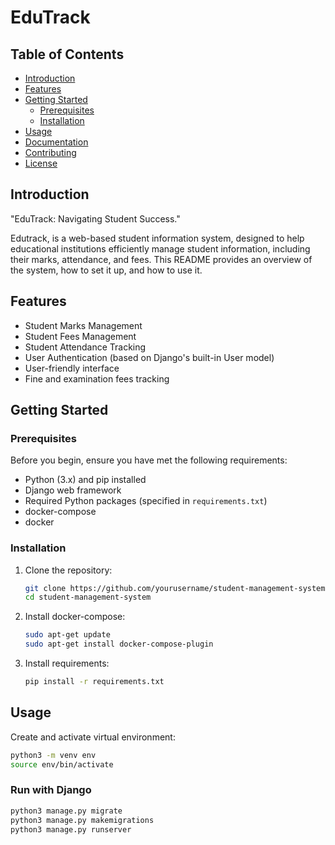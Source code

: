# EduTrack

## Table of Contents
- [Introduction](#introduction)
- [Features](#features)
- [Getting Started](#getting-started)
  - [Prerequisites](#prerequisites)
  - [Installation](#installation)
- [Usage](#usage)
- [Documentation](#documentation)
- [Contributing](#contributing)
- [License](#license)

## Introduction


"EduTrack: Navigating Student Success."

Edutrack, is a web-based  student information system, designed to help educational institutions efficiently manage student information, including their marks, attendance, and fees. This README provides an overview of the system, how to set it up, and how to use it.

## Features
- Student Marks Management
- Student Fees Management
- Student Attendance Tracking
- User Authentication (based on Django's built-in User model)
- User-friendly interface
- Fine and examination fees tracking

## Getting Started

### Prerequisites
Before you begin, ensure you have met the following requirements:
- Python (3.x) and pip installed
- Django web framework
- Required Python packages (specified in `requirements.txt`)
- docker-compose
- docker

### Installation
1. Clone the repository:
   ```sh
   git clone https://github.com/yourusername/student-management-system.git
   cd student-management-system

2. Install docker-compose:

   ```sh
   sudo apt-get update
   sudo apt-get install docker-compose-plugin

3. Install requirements:
   ```sh
   pip install -r requirements.txt
   
## Usage
Create and activate virtual environment:
   
  ```sh
  python3 -m venv env
  source env/bin/activate
  ```

### Run with Django

  ```sh
  python3 manage.py migrate
  python3 manage.py makemigrations
  python3 manage.py runserver
  ```
  









   
